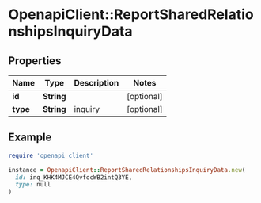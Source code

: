 # OpenapiClient::ReportSharedRelationshipsInquiryData

## Properties

| Name | Type | Description | Notes |
| ---- | ---- | ----------- | ----- |
| **id** | **String** |  | [optional] |
| **type** | **String** | inquiry | [optional] |

## Example

```ruby
require 'openapi_client'

instance = OpenapiClient::ReportSharedRelationshipsInquiryData.new(
  id: inq_KHK4MJCE4QvfocWB2intQ3YE,
  type: null
)
```

